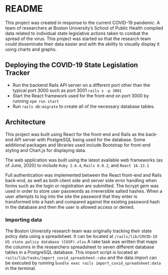 # README

This project was created in response to the current COVID-19 pandemic.  A team of researchers at Boston University’s School of Public Health compiled data related to individual state legislative actions taken to combat the spread of the virus.  This project was started so that the research team could disseminate their data easier and with the ability to visually display it using charts and graphs.    

## Deploying the COVID-19 State Legislation Tracker
-  Run the backend Rails API server on a different port other than the typical port 3000 such as port 3001
`rails s -p 3001`
- Start the React framework used for the front-end on port 3000 by running `npm run start`
- Run `rails db:migrate` to create all of the necessary database tables.

## Architecture
This project was built using React for the front-end and Rails as the back-end API server with PostgreSQL being used for the database. Some additional packages and libraries used include Bootstrap for front-end styling and Chart.js for displaying data.

The web application was built using the latest available web frameworks (as of June, 2020) to include `Ruby 2.6.4`, `Rails 6.0.2`, and `React 16.13.1`

Full authentication was implemented between the React front-end and Rails back-end, as well as both client side and server side error handling when forms such as the login or registration are submitted.  The bcrypt gem was used in order to store user passwords as irreversible salted hashes.  When a user attempts to log into the site the password that they enter is transformed into a hash and compared against the existing password hash in the database and then the user is allowed access or denied.    

### Importing data
The Boston University research team was originally tracking their state policy data using a spreadsheet.  It can be located at `/rails/lib/COVID-19 US state policy database (CUSP).xlsx`     A rake task was written that maps the columns in the researchers spreadsheet to seven different database tables in a PostgreSQL database. This import script is located at `rails/lib/tasks/import_covid_spreadsheet.rake` and the data import can be executed by running `bundle exec rails import_covid_spreadsheet:data` in the terminal.

